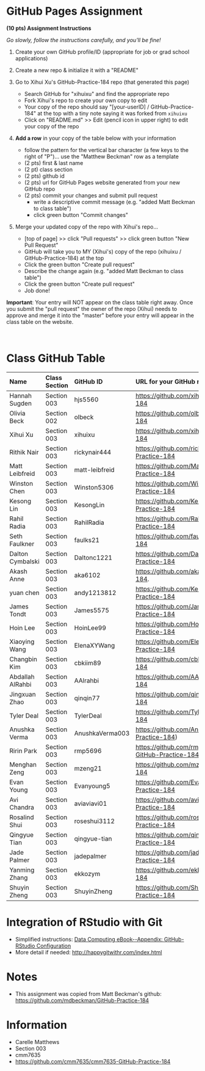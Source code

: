 
# GitHub Pages Assignment

**(10 pts) Assignment Instructions**

*Go slowly, follow the instructions carefully, and you'll be fine!*

1. Create your own GitHub profile/ID (appropriate for job or grad school applications)  
2. Create a new repo & initialize it with a "README" 
3. Go to Xihui Xu's GitHub-Practice-184 repo (that generated this page)  
    - Search GitHub for "xihuixu" and find the appropriate repo
    - Fork Xihui's repo to create your own copy to edit
    - Your copy of the repo should say "[your-userID] / GitHub-Practice-184" at the top with a tiny note saying it was forked from `xihuixu`
    - Click on "README.md" >> Edit (pencil icon in upper right) to edit your copy of the repo
4. **Add a row** in your copy of the table below with your information 
    - follow the pattern for the vertical bar character (a few keys to the right of "P")... use the "Matthew Beckman" row as a template
    - (2 pts) first & last name 
    - (2 pt)  class section 
    - (2 pts) github id  
    - (2 pts) url for GitHub Pages website generated from your new GitHub repo
    - (2 pts) commit your changes and submit pull request
        - write a descriptive commit message (e.g. "added Matt Beckman to class table")
        - click green button "Commit changes"

5. Merge your updated copy of the repo with Xihui's repo...
    - [top of page] >> click "Pull requests" >> click green button "New Pull Request"
    - GitHub will take you to MY (Xihui's) copy of the repo (xihuixu / GitHub-Practice-184) at the top
    - Click the green button "Create pull request"
    - Describe the change again (e.g. "added Matt Beckman to class table")
    - Click the green button "Create pull request"
    - Job done!
 
**Important**: Your entry will NOT appear on the class table right away.  Once you submit the "pull request" the owner of the repo (Xihui) needs to approve and merge it into the "master" before your entry will appear in the class table on the website. 

<br>


# Class GitHub Table 

| Name                    | Class Section     | GitHub ID            | URL for your GitHub repo                                 |  
|:------------------------|:------------------|:---------------------|:---------------------------------------------------------|  
| Hannah Sugden           | Section 003       | hjs5560              | https://github.com/xihuixu/GitHub-Practice-184                      |  
| Olivia Beck             | Section 002       | olbeck               | https://github.com/olbeck/GitHub-Practice-184            |  
| Xihui Xu                | Section 003       | xihuixu              | https://github.com/xihuixu/GitHub-Practice-184           |      
| Rithik Nair             | Section 003       | rickynair444         | https://github.com/rickynair444/GitHub-Practice-184      |
| Matt Leibfreid          | Section 003       | matt-leibfreid       | https://github.com/Matt-Leibfreid/GitHub-Practice-184    |
| Winston Chen            | Section 003       | Winston5306          | https://github.com/Winston5306/GitHub-Practice-184       |
| Kesong Lin              | Section 003       | KesongLin            | https://github.com/KesongLin/GitHub-Practice-184         |
| Rahil Radia             | Section 003       | RahilRadia           | https://github.com/RahilRadia/GitHub-Practice-184        |  
| Seth Faulkner           | Section 003       | faulks21             | https://github.com/faulks21/GitHub-Practice-184          |
| Dalton Cymbalski        | Section 003       | Daltonc1221          | https://github.com/Daltonc1221/Github-Practice-184       |
| Akash Anne              | Section 003       | aka6102              | https://github.com/aka6102/GitHub-Practice-184.          |
| yuan chen               | Section 003       | andy1213812          | https://github.com/KesongLin/GitHub-Practice-184         |
| James Tondt             | Section 003       | James5575            | https://github.com/James5575/GitHub-Practice-184         |
| Hoin Lee                | Section 003       | HoinLee99            | https://github.com/HoinLee99/GitHub-Practice-184         |
| Xiaoying Wang           | Section 003       | ElenaXYWang          | https://github.com/ElenaXYWang/GitHub-Practice-184       |
| Changbin Kim            | Section 003       | cbkiim89             | https://github.com/cbkiim89/GitHub-Practice-184          |
| Abdallah AlRahbi        | Section 003       | AAlrahbi             | https://github.com/AAlrahbi/GitHub-Practice-184          |
| Jingxuan Zhao           | Section 003       | qinqin77             | https://github.com/qinqin77/GitHub-Practice-184          |
| Tyler Deal              | Section 003       | TylerDeal            | https://github.com/TylerDeal/GitHub-Practice-184         |
| Anushka Verma           | Section 003       | AnushkaVerma003      | https://github.com/AnushkaVerma003/GitHub-Practice-184)  |
| Ririn Park              | Section 003       | rmp5696              | https://github.com/rmp5696/rmp5696-GitHub-Practice-184   |
| Menghan Zeng            | Section 003       | mzeng21              | https://github.com/mzeng21/GitHub-Practice-184           |
| Evan Young              | Section 003       | Evanyoung5           | https://github.com/Evanyoung5/GitHub-Practice-184        |
| Avi Chandra             | Section 003       | aviaviavi01          | https://github.com/aviaviavi01/GitHub-Practice-184       |
| Rosalind Shui           | Section 003       | roseshui3112         | https://github.com/roseshui3112/Github-Practice-184      |
| Qingyue Tian            | Section 003       | qingyue-tian         | https://github.com/qingyue-tian/GitHub-Practice-184      |
| Jade Palmer             | Section 003       | jadepalmer           | https://github.com/jadepalmer/Github-Practice-184        |
| Yanming Zhang           | Section 003       | ekkozym              | https://github.com/ekkozym/GitHub-Practice-184           |  
| Shuyin Zheng            | Section 003       | ShuyinZheng          | https://github.com/ShuyinZheng/GitHub-Practice-184       |  


# Integration of RStudio with Git

- Simplified instructions: [Data Computing eBook--Appendix: GitHub-RStudio Configuration](https://dtkaplan.github.io/DataComputingEbook/appendix-github-rstudio-configuration.html#appendix-github-rstudio-configuration)  
- More detail if needed: <http://happygitwithr.com/index.html>

# Notes

- This assignment was copied from Matt Beckman's github: https://github.com/mdbeckman/GitHub-Practice-184

# Information

- Carelle Matthews
- Section 003
- cmm7635
- https://github.com/cmm7635/cmm7635-GitHub-Practice-184
